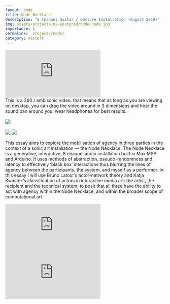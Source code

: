 ```yaml
---
layout: page
title: Node Necklace
description: "8 Channel Guitar / Gesture Installation (August 2019)"
img: assets/projects/02-postgrad/node/node.jpg
importance: 1
permalink:  projects/node/
category: masters
---
```



<div class="row" >
    <div class="col-sm mt-3 mt-md-0">
        <div class ="embed-responsive embed-responsive-16by9"><iframe src="https://www.youtube.com/embed/bJlT2-Fhyzc" frameborder="0" webkitallowfullscreen mozallowfullscreen allowfullscreen></iframe></div>
    </div>
</div>
<div class="caption">
This is a 360 / ambisonic video. that means that as long as you are viewing on desktop, you can drag the video around in 3 dimensions and hear the sound pan around you. wear headphones for best results.
<br>
<br>
    <!-- <a href="https://arduino.cc/"><img src="https://img.shields.io/badge/Platform-Arduino-yellow?style=flat-square&logo=arduino&logoColor=white"></a> -->
    <a href="https://cycling74.com/products/max"><img src="https://img.shields.io/badge/Environment-Max-orange?style=flat-square&logo=max&logoColor=white"></a>
    <!-- <a href="https://github.com/sambilbow/weathersynth/"><img src="https://img.shields.io/badge/Code-GitHub-blue?style=flat-square&logo=github&logoColor=white"></a> -->
    <br>
    <br>
    <a href="https://www.sussex.ac.uk/study/modules/postgraduate/2021/811W3-creative-project"><img src="https://img.shields.io/badge/Module-Creative Project-red?style=flat-square&logo=todoist&logoColor=white"></a>
    <a href="../../assets/projects/02-postgrad/node/essay.pdf" target="_blank"><img src="https://img.shields.io/badge/Coursework-Essay-green?style=flat-square&logo=readthedocs&logoColor=white"></a>
</div>

This essay aims to explore the mobilisation of agency in three parties in the context of a sonic art installation — the Node Necklace. The Node Necklace is a generative, interactive, 8 channel audio installation built in Max MSP and Arduino. It uses methods of abstraction, pseudo-randomness and latency to effectively ‘black box’ interactions thus blurring the lines of agency between the participants, the system, and myself as a performer. In this essay I will use Bruno Latour’s actor-network theory and Katja Kwastek’s classification of actors in interactive media art: the artist, the recipient and the technical system, to posit that all three have the ability to act with agency within the Node Necklace, and within the broader scope of computational art.

<div id="audio">
        <iframe frameborder="0" src="https://w.soundcloud.com/player/?url=https%3A//api.soundcloud.com/tracks/959064832&amp;color=d08770&amp;auto_play=false&amp;hide_related=true&amp;show_comments=false&amp;show_user=false&amp;show_reposts=false&amp;inverse=true&amp;font=Helvetica"></iframe>
</div>
<div id="audio">
        <iframe frameborder="0" src="https://w.soundcloud.com/player/?url=https%3A//api.soundcloud.com/tracks/959064826&amp;color=d08770&amp;auto_play=false&amp;hide_related=true&amp;show_comments=false&amp;show_user=false&amp;show_reposts=false&amp;inverse=true&amp;font=Helvetica"></iframe>
</div>